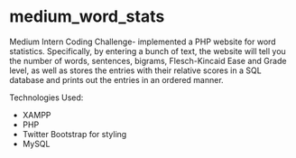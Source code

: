 medium_word_stats
=================

Medium Intern Coding Challenge- implemented a PHP website for word statistics. Specifically, by entering a bunch of text, the website will tell you the number of words, sentences, bigrams, Flesch-Kincaid Ease and Grade level, as well as stores the entries with their relative scores in a SQL database and prints out the entries in an ordered manner. 

Technologies Used: 
* XAMPP 
* PHP 
* Twitter Bootstrap for styling
* MySQL
